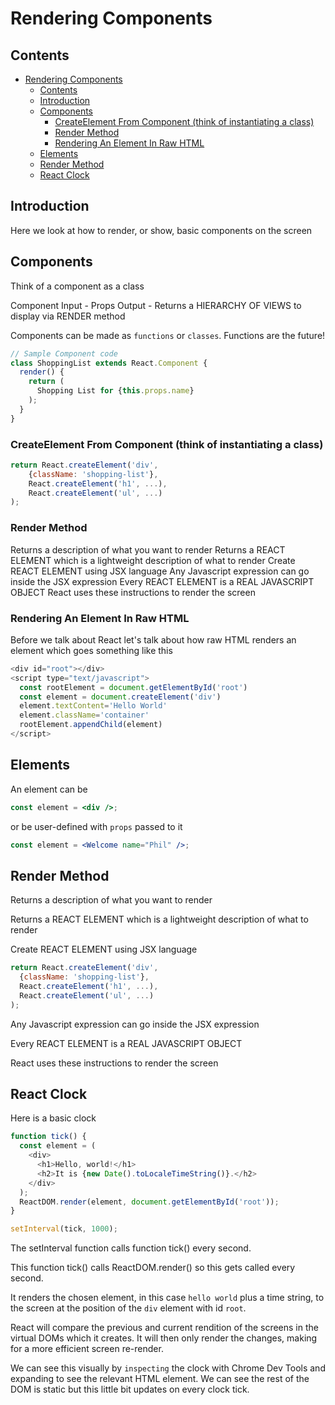 # Rendering Components

## Contents

- [Rendering Components](#rendering-components)
  - [Contents](#contents)
  - [Introduction](#introduction)
  - [Components](#components)
    - [CreateElement From Component (think of instantiating a class)](#createelement-from-component-think-of-instantiating-a-class)
    - [Render Method](#render-method)
    - [Rendering An Element In Raw HTML](#rendering-an-element-in-raw-html)
  - [Elements](#elements)
  - [Render Method](#render-method-1)
  - [React Clock](#react-clock)

## Introduction

Here we look at how to render, or show, basic components on the screen

## Components

Think of a component as a class

Component
Input - Props
Output - Returns a HIERARCHY OF VIEWS to display via RENDER method

Components can be made as `functions` or `classes`.  Functions are the future!

```js
// Sample Component code
class ShoppingList extends React.Component {
  render() {
    return (
      Shopping List for {this.props.name}
    );
  }
}
```


### CreateElement From Component (think of instantiating a class)

```js
return React.createElement('div', 
	{className: 'shopping-list'},
  	React.createElement('h1', ...),
  	React.createElement('ul', ...)
);
```

### Render Method

Returns a description of what you want to render
Returns a REACT ELEMENT which is a lightweight description of what to render
Create REACT ELEMENT using JSX language
Any Javascript expression can go inside the JSX expression
Every REACT ELEMENT is a REAL JAVASCRIPT OBJECT
React uses these instructions to render the screen





### Rendering An Element In Raw HTML

Before we talk about React let's talk about how raw HTML renders an element which goes something like this

```js
<div id="root"></div>
<script type="text/javascript">
  const rootElement = document.getElementById('root')
  const element = document.createElement('div')
  element.textContent='Hello World'
  element.className='container'
  rootElement.appendChild(element)
</script>
```


## Elements

An element can be

```jsx
const element = <div />;
```

or be user-defined with `props` passed to it

```jsx
const element = <Welcome name="Phil" />;
```



## Render Method

Returns a description of what you want to render

Returns a REACT ELEMENT which is a lightweight description of what to render

Create REACT ELEMENT using JSX language

```js
return React.createElement('div', 
  {className: 'shopping-list'},
  React.createElement('h1', ...),
  React.createElement('ul', ...)
);
```

Any Javascript expression can go inside the JSX expression

Every REACT ELEMENT is a REAL JAVASCRIPT OBJECT

React uses these instructions to render the screen




## React Clock

Here is a basic clock

```js
function tick() {
  const element = (
    <div>
      <h1>Hello, world!</h1>
      <h2>It is {new Date().toLocaleTimeString()}.</h2>
    </div>
  );
  ReactDOM.render(element, document.getElementById('root'));
}

setInterval(tick, 1000);
```

The setInterval function calls function tick() every second.

This function tick() calls ReactDOM.render() so this gets called every second.

It renders the chosen element, in this case `hello world` plus a time string, to the screen at the position of the `div` element with id `root`.

React will compare the previous and current rendition of the screens in the virtual DOMs which it creates. It will then only render the changes, making for a more efficient screen re-render.

We can see this visually by `inspecting` the clock with Chrome Dev Tools and expanding to see the relevant HTML element. We can see the rest of the DOM is static but this little bit updates on every clock tick.
